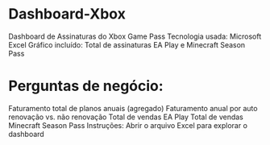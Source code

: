 # Dashboard-Xbox
Dashboard de Assinaturas do Xbox Game Pass
Tecnologia usada: Microsoft Excel
Gráfico incluído: Total de assinaturas EA Play e Minecraft Season Pass
# Perguntas de negócio:
Faturamento total de planos anuais (agregado)
Faturamento anual por auto renovação vs. não renovação
Total de vendas EA Play
Total de vendas Minecraft Season Pass
Instruções: Abrir o arquivo Excel para explorar o dashboard
